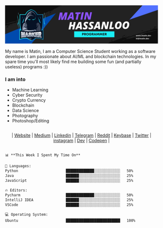 [![MastHead](https://github.com/maasker/maasker/blob/main/Uploads/Matin.png)]()

My name is Matin, I am a Computer Science Student working as a software developer. I am passionate about AI/ML and blockchain technologies. In my spare time you'll most likely find me building some fun (and partially useless) programs :))

### I am into
- Machine Learning
- Cyber Security
- Crypto Currency
- Blockchain
- Data Science
- Photography
- Photoshop/Editing

<br>
<div align="center">
	| <a href="https://imatin.dev">Website</a> | <a href="https://medium.com/@maasker">Medium</a> | <a href="https://linkedin.com/in/maasker">Linkedin</a> | <a href="https://www.t.me/masker">Telegram</a> | <a href="https://www.reddit.com/user/realmasker">Reddit</a> | <a href="https://keybase.io/masker">Keybase</a> | <a href="https://twitter.com/maaasker">Twitter</a> | <a href="https://www.instagram.com/mrmasker/">instagram</a> | <a href="https://dev.to/masker">Dev</a> | <a href="https://codepen.io/maasker">Codepen</a> |
</div>
<br>


```text
📊 **This Week I Spent My Time On** 

💬 Languages: 
Python                      █████████████░░░░░░░░░░░░   50% 
Java                        ██████░░░░░░░░░░░░░░░░░░░   25%
JavaScript                  ██████░░░░░░░░░░░░░░░░░░░   25%

🔥 Editors: 
Pycharm                     █████████████░░░░░░░░░░░░   50% 
IntelliJ IDEA               ██████░░░░░░░░░░░░░░░░░░░   25%
VSCode                      ██████░░░░░░░░░░░░░░░░░░░   25%

💻 Operating System: 
Ubuntu                      █████████████████████████   100%

```
<!--END_SECTION:waka-->

